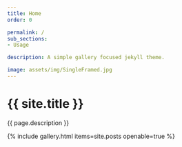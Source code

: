 ```yaml
---
title: Home
order: 0

permalink: /
sub_sections:
- Usage

description: A simple gallery focused jekyll theme.

image: assets/img/SingleFramed.jpg
---
```


# {{ site.title }}

{{ page.description }}

{% include gallery.html items=site.posts openable=true %}



